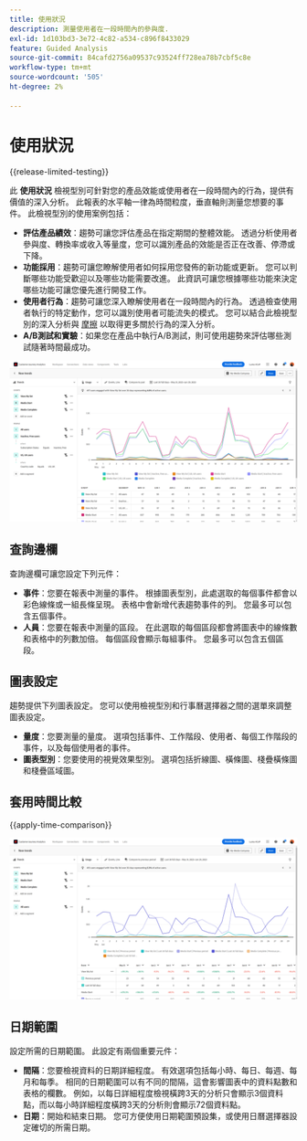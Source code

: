 ```yaml
---
title: 使用狀況
description: 測量使用者在一段時間內的參與度.
exl-id: 1d103bd3-3e72-4c82-a534-c896f8433029
feature: Guided Analysis
source-git-commit: 84cafd2756a09537c93524ff728ea78b7cbf5c8e
workflow-type: tm+mt
source-wordcount: '505'
ht-degree: 2%

---
```


# 使用狀況

{{release-limited-testing}}

此 **使用狀況** 檢視型別可針對您的產品效能或使用者在一段時間內的行為，提供有價值的深入分析。 此報表的水平軸一律為時間粒度，垂直軸則測量您想要的事件。 此檢視型別的使用案例包括：

* **評估產品績效**：趨勢可讓您評估產品在指定期間的整體效能。 透過分析使用者參與度、轉換率或收入等量度，您可以識別產品的效能是否正在改善、停滯或下降。
* **功能採用**：趨勢可讓您瞭解使用者如何採用您發佈的新功能或更新。 您可以判斷哪些功能受歡迎以及哪些功能需要改進。 此資訊可讓您根據哪些功能來決定哪些功能可讓您優先進行開發工作。
* **使用者行為**：趨勢可讓您深入瞭解使用者在一段時間內的行為。 透過檢查使用者執行的特定動作，您可以識別使用者可能流失的模式。 您可以結合此檢視型別的深入分析與 [摩擦](friction.md) 以取得更多關於行為的深入分析。
* **A/B測試和實驗**：如果您在產品中執行A/B測試，則可使用趨勢來評估哪些測試隨著時間最成功。

![使用狀況](../assets/usage.png)

## 查詢邊欄

查詢邊欄可讓您設定下列元件：

* **事件**：您要在報表中測量的事件。 根據圖表型別，此處選取的每個事件都會以彩色線條或一組長條呈現。 表格中會新增代表趨勢事件的列。 您最多可以包含五個事件。
* **人員**：您要在報表中測量的區段。 在此選取的每個區段都會將圖表中的線條數和表格中的列數加倍。 每個區段會顯示每組事件。 您最多可以包含五個區段。

## 圖表設定

趨勢提供下列圖表設定。 您可以使用檢視型別和行事曆選擇器之間的選單來調整圖表設定。

* **量度**：您要測量的量度。 選項包括事件、工作階段、使用者、每個工作階段的事件，以及每個使用者的事件。
* **圖表型別**：您要使用的視覺效果型別。 選項包括折線圖、橫條圖、棧疊橫條圖和棧疊區域圖。

## 套用時間比較

{{apply-time-comparison}}

![使用時間比較](../assets/usage-compare.png)

## 日期範圍

設定所需的日期範圍。 此設定有兩個重要元件：

* **間隔**：您要檢視資料的日期詳細程度。 有效選項包括每小時、每日、每週、每月和每季。 相同的日期範圍可以有不同的間隔，這會影響圖表中的資料點數和表格的欄數。 例如，以每日詳細程度檢視橫跨3天的分析只會顯示3個資料點，而以每小時詳細程度橫跨3天的分析則會顯示72個資料點。
* **日期**：開始和結束日期。 您可方便使用日期範圍預設集，或使用日曆選擇器設定確切的所需日期。
